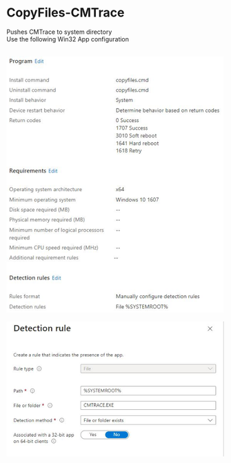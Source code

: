 # CopyFiles-CMTrace
Pushes CMTrace to system directory<br>
Use the following Win32 App configuration<br><br>

![alt text](https://github.com/JamesHorvath/Intune-Windows-Software-Deployment/blob/master/Intune-Copy-Files-CMTrace/IMG/Intune-CopyFiles-CMTrace.JPG)<br><br>
![alt text](https://github.com/JamesHorvath/Intune-Windows-Software-Deployment/blob/master/INtune-Copy-Files-CMTrace/IMG/Intune-CopyFiles-CMTrace-Detection.JPG)<br>